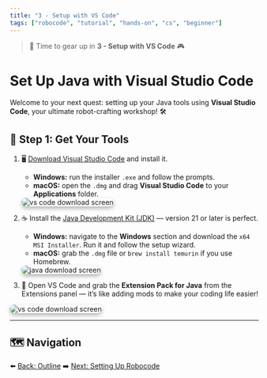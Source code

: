 ```yaml
---
title: "3 - Setup with VS Code"
tags: ["robocode", "tutorial", "hands-on", "cs", "beginner"]
---
```

> 🧰 Time to gear up in **3 - Setup with VS Code** 🎮

# Set Up Java with Visual Studio Code

Welcome to your next quest: setting up your Java tools using **Visual Studio Code**, your ultimate robot-crafting workshop! 🛠️


## 🔌 Step 1: Get Your Tools

1. 🖥️ [Download Visual Studio Code](https://code.visualstudio.com/) and install it.
   - **Windows:** run the installer `.exe` and follow the prompts.
   - **macOS:** open the `.dmg` and drag **Visual Studio Code** to your **Applications** folder.


   <img src="/images/low/robocode/vscode.webp" alt="vs code download screen" style="border-radius: 12px; box-shadow: 0 4px 8px rgba(0, 0, 0, 0.3);">



2. ☕ Install the [Java Development Kit (JDK)](https://www.oracle.com/cis/java/technologies/downloads/) — version 21 or later is perfect.
   - **Windows:** navigate to the **Windows** section and download the `x64 MSI Installer`. Run it and follow the setup wizard.
   - **macOS:** grab the `.dmg` file or `brew install temurin` if you use Homebrew.


   <img src="/images/low/robocode/java_download.webp" alt="java download screen" style="border-radius: 12px; box-shadow: 0 4px 8px rgba(0, 0, 0, 0.3);">



3. 🧩 Open VS Code and grab the **Extension Pack for Java** from the Extensions panel — it’s like adding mods to make your coding life easier!


<img src="/images/low/robocode/java_extensions.webp" alt="vs code download screen" style="border-radius: 12px; box-shadow: 0 4px 8px rgba(0, 0, 0, 0.3);">



---

## 🗺️ Navigation

⬅️ [Back: Outline](/robocode/Day-1/00_java_intro)
➡️ [Next: Setting Up Robocode](/robocode/Day-1/02_setting_up)
